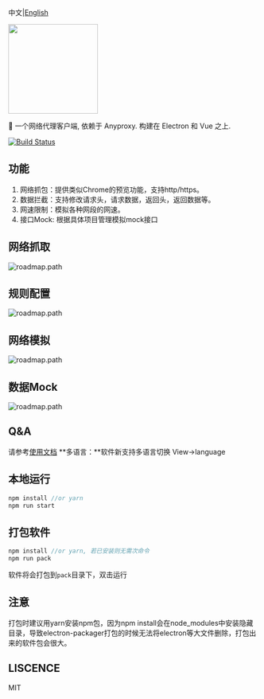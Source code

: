 中文|[English](https://github.com/fwon/electron-anyproxy/blob/master/README.md)

<p><img width="180" src="https://raw.githubusercontent.com/fwon/blog/master/assets/electron-anyproxy-icon.png"></p>

📢  一个网络代理客户端, 依赖于 Anyproxy. 构建在 Electron 和 Vue 之上. 

[![Build Status](https://travis-ci.org/fwon/electron-anyproxy.svg?branch=master)](https://travis-ci.org/fwon/electron-anyproxy)

## 功能
1. 网络抓包：提供类似Chrome的预览功能，支持http/https。
2. 数据拦截：支持修改请求头，请求数据，返回头，返回数据等。
3. 网速限制：模拟各种网段的网速。
4. 接口Mock: 根据具体项目管理模拟mock接口

## 网络抓取
![roadmap.path](https://raw.githubusercontent.com/fwon/blog/master/assets/electron-anyproxy-1.png)

## 规则配置
![roadmap.path](https://raw.githubusercontent.com/fwon/blog/master/assets/electron-anyproxy-2.png)

## 网络模拟
![roadmap.path](https://raw.githubusercontent.com/fwon/blog/master/assets/electron-anyproxy-3.png)

## 数据Mock
![roadmap.path](https://raw.githubusercontent.com/fwon/blog/master/assets/electron-anyproxy-4.png)

## Q&A
请参考[使用文档](https://fwon.github.io/e-anyproxy/help.html)
**多语言：**软件新支持多语言切换 View->language

## 本地运行
```javascript
npm install //or yarn
npm run start
```
## 打包软件
```javascript
npm install //or yarn, 若已安装则无需次命令
npm run pack
```
软件将会打包到`pack`目录下，双击运行

## 注意
打包时建议用yarn安装npm包，因为npm install会在node_modules中安装隐藏目录，导致electron-packager打包的时候无法将electron等大文件删除，打包出来的软件包会很大。

## LISCENCE
MIT
